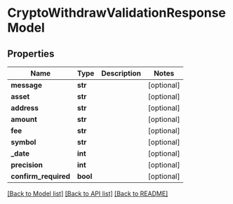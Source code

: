 # CryptoWithdrawValidationResponseModel

## Properties
Name | Type | Description | Notes
------------ | ------------- | ------------- | -------------
**message** | **str** |  | [optional] 
**asset** | **str** |  | [optional] 
**address** | **str** |  | [optional] 
**amount** | **str** |  | [optional] 
**fee** | **str** |  | [optional] 
**symbol** | **str** |  | [optional] 
**_date** | **int** |  | [optional] 
**precision** | **int** |  | [optional] 
**confirm_required** | **bool** |  | [optional] 

[[Back to Model list]](../README.md#documentation-for-models) [[Back to API list]](../README.md#documentation-for-api-endpoints) [[Back to README]](../README.md)

